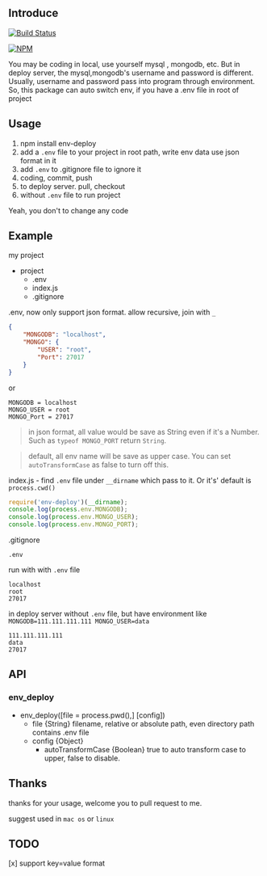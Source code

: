 ## Introduce

[![Build Status](https://travis-ci.org/XGHeaven/node-env-deploy.svg)](https://travis-ci.org/XGHeaven/node-env-deploy)

[![NPM](https://nodei.co/npm/env-deploy.png?downloads=true&downloadRank=true&stars=true)](https://nodei.co/npm/env-deploy/)

You may be coding in local, use yourself mysql , mongodb, etc. But in deploy server, the mysql,mongodb's username and password is different. Usually, username and password pass into program through environment.
So, this package can auto switch env, if you have a .env file in root of project

## Usage
1.
    npm install env-deploy
2. add a `.env` file to your project in root path, write env data use json format in it
3. add `.env` to .gitignore file to ignore it
4. coding, commit, push
5. to deploy server. pull, checkout
6. without `.env` file to run project

Yeah, you don't to change any code

## Example
my project
* project
    * .env
    * index.js
    * .gitignore

.env, now only support json format. allow recursive, join with `_`
```JSON
{
    "MONGODB": "localhost",
    "MONGO": {
        "USER": "root",
        "Port": 27017
    }
}
```
or
```
MONGODB = localhost
MONGO_USER = root
MONGO_Port = 27017
```

> in json format, all value would be save as String even if it's a Number. Such as `typeof MONGO_PORT` return `String`.

> default, all env name will be save as upper case. You can set `autoTransformCase` as false to turn off this.

index.js - find `.env` file under `__dirname` which pass to it. Or it's' default is `process.cwd()`
```javascript
require('env-deploy')(__dirname);
console.log(process.env.MONGODB);
console.log(process.env.MONGO_USER);
console.log(process.env.MONGO_PORT);
```


.gitignore

    .env

run with  with `.env` file

    localhost
    root
    27017

in deploy server without `.env` file, but have environment like `MONGODB=111.111.111.111 MONGO_USER=data`

    111.111.111.111
    data
    27017

## API
### env_deploy
* env_deploy([file = process.pwd(),] [config])
    * file {String} filename, relative or absolute path, even directory path contains .env file
    * config {Object}
        * autoTransformCase {Boolean} true to auto transform case to upper, false to disable.

## Thanks
thanks for your usage, welcome you to pull request to me.

suggest used in `mac os` or `linux`

## TODO
[x] support key=value format